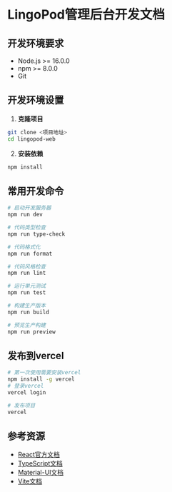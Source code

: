 # LingoPod管理后台开发文档

## 开发环境要求

- Node.js >= 16.0.0
- npm >= 8.0.0
- Git

## 开发环境设置

1. **克隆项目**
```bash
git clone <项目地址>
cd lingopod-web
```

2. **安装依赖**
```bash
npm install
```


## 常用开发命令

```bash
# 启动开发服务器
npm run dev

# 代码类型检查
npm run type-check

# 代码格式化
npm run format

# 代码风格检查
npm run lint

# 运行单元测试
npm run test

# 构建生产版本
npm run build

# 预览生产构建
npm run preview
```

## 发布到vercel
```bash
# 第一次使用需要安装vercel
npm install -g vercel
# 登录vercel
vercel login

# 发布项目
vercel
```

## 参考资源

- [React官方文档](https://react.dev/)
- [TypeScript文档](https://www.typescriptlang.org/docs/)
- [Material-UI文档](https://mui.com/material-ui/)
- [Vite文档](https://vitejs.dev/)
